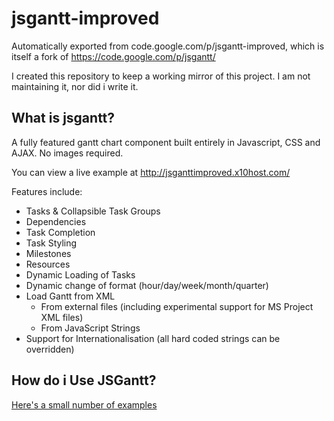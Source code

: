# jsgantt-improved

Automatically exported from code.google.com/p/jsgantt-improved, which is itself a fork of https://code.google.com/p/jsgantt/

I created this repository to keep a working mirror of this project. I am not maintaining it, nor did i write it.

## What is jsgantt?

A fully featured gantt chart component built entirely in Javascript, CSS and AJAX. No images required.

You can view a live example at http://jsganttimproved.x10host.com/

Features include:

* Tasks & Collapsible Task Groups
* Dependencies
* Task Completion
* Task Styling
* Milestones
* Resources
* Dynamic Loading of Tasks
* Dynamic change of format (hour/day/week/month/quarter)
* Load Gantt from XML
  * From external files (including experimental support for MS Project XML files)
  * From JavaScript Strings 
* Support for Internationalisation (all hard coded strings can be overridden) 

## How do i Use JSGantt?

[Here's a small number of examples](https://github.com/ccoenen/jsgantt-improved/blob/wiki/Documentation.md)
